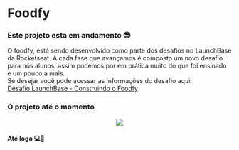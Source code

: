 # Foodfy

### Este projeto esta em andamento 😎

O foodfy, está sendo desenvolvido como parte dos desafios no LaunchBase da Rocketseat. A cada fase que avançamos é composto um novo desafio para nós alunos, assim podemos por em prática muito do que foi ensinado e um pouco a mais.
<br>
Se desejar você pode acessar as informações do desafio aqui:
<br> 
[Desafio LaunchBase - Construindo o Foodfy](https://github.com/rocketseat-education/bootcamp-launchbase-desafios-02/blob/master/desafios/02-foodfy.md)
<br>

### O projeto até o momento

<p align="center">
    <img src="github/page-foodfy.gif">
</p>

#### Até logo 💻👋